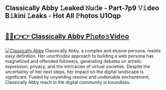 ## Classically Abby 𝙻eaked 𝙽u𝚍e - Part-7p9 𝚅𝚒deo B𝚒kini 𝙻eaks - Hot All 𝙿hotos U1Oqp

# <h2><a href="http://ld5dc3.urlbe.top/?page=Classically+Abby">🔗🔗👉👉 Classically Abby P𝚑oto𝚜Vid𝚎o</a></h2>

[![Classically Abby](https://i.imgur.com/eBuTRDB.gif)](http://ld5dc3.urlbe.top/?page=Classically+Abby)
Classically Abby, a complex and elusive persona, resists easy definition. Her unorthodox approach to building a web persona has magnetized and offended followers, generating debates on artistic expression, privacy, and the intricacies of virtual societies. Despite the uncertainty of her next steps, her impact on the digital landscape is significant. Fueled by unyielding resolve and undeniable enchantment, Classically Abby reach in the digital community is boundless.
